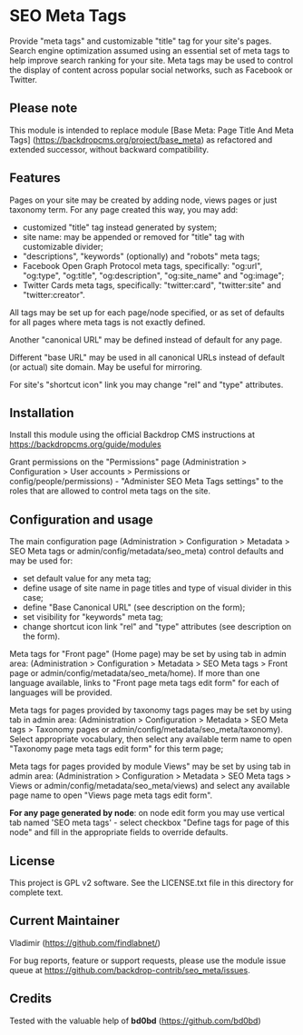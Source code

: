 SEO Meta Tags
===================================

Provide "meta tags" and customizable "title" tag for your site's pages.
Search engine optimization assumed using an essential set of meta tags to help improve search ranking for your site.
Meta tags may be used to control the display of content across popular social networks, such as Facebook or Twitter.

Please note
-----------
This module is intended to replace module [Base Meta: Page Title And Meta Tags] (https://backdropcms.org/project/base_meta) as refactored and extended successor, without backward compatibility.

Features
--------

Pages on your site may be created by adding node, views pages or just taxonomy term.
For any page created this way, you may add:
  
- customized "title" tag instead generated by system;
- site name: may be appended or removed for "title" tag with customizable divider;
- "descriptions", "keywords" (optionally) and "robots" meta tags; 
- Facebook Open Graph Protocol meta tags, specifically: "og:url", "og:type", "og:title", "og:description", "og:site_name" and "og:image";
- Twitter Cards meta tags, specifically: "twitter:card", "twitter:site" and "twitter:creator".  

All tags may be set up for each page/node specified, or as set of defaults for all pages where meta tags is not exactly defined.

Another "canonical URL" may be defined instead of default for any page.

Different "base URL" may be used in all canonical URLs instead of default 
(or actual) site domain. May be useful for mirroring.

For site's "shortcut icon" link you may change "rel" and "type" attributes.

Installation
------------

Install this module using the official Backdrop CMS instructions at
 https://backdropcms.org/guide/modules

Grant permissions on the "Permissions" page (Administration > Configuration > User accounts > Permissions 
or config/people/permissions) - "Administer SEO Meta Tags settings" to the roles that are allowed to control meta tags on the site.

Configuration and usage
-----------------------
The main configuration page (Administration > Configuration > 
Metadata > SEO Meta tags or admin/config/metadata/seo_meta) 
control defaults and may be used for:

- set default value for any meta tag;
- define usage of site name in page titles and type of visual divider in this case;
- define "Base Canonical URL" (see description on the form); 
- set visibility for "keywords" meta tag;
- change shortcut icon link "rel" and "type" attributes (see description on the form).

Meta tags for "Front page" (Home page) may be set by using tab 
in admin area: (Administration > Configuration > Metadata > 
SEO Meta tags > Front page or admin/config/metadata/seo_meta/home). 
If more than one language available, links to "Front page meta tags edit form" 
for each of languages will be provided.

Meta tags for pages provided by taxonomy tags pages may be set by using tab 
in admin area: (Administration > Configuration > Metadata > 
SEO Meta tags > Taxonomy pages or admin/config/metadata/seo_meta/taxonomy).  
Select appropriate vocabulary, then select any available 
term name to open "Taxonomy page meta tags edit form" for this term page;
 
Meta tags for pages provided by module Views" may be set by using tab 
in admin area: (Administration > Configuration > Metadata > 
SEO Meta tags > Views or admin/config/metadata/seo_meta/views) 
and select any available page name to open "Views page meta tags edit form".

**For any page generated by node**: on node edit form you may use vertical tab named 'SEO meta tags' - select checkbox "Define tags for page of this node" and fill in the appropriate fields to override defaults.


License
-------

This project is GPL v2 software. See the LICENSE.txt file in this directory for
complete text.

Current Maintainer
------------------

Vladimir (https://github.com/findlabnet/)

For bug reports, feature or support requests, please use the module 
issue queue at https://github.com/backdrop-contrib/seo_meta/issues.

Credits
------------------
Tested with the valuable help of **bd0bd** (https://github.com/bd0bd)
